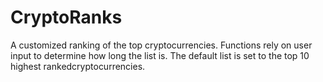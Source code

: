 # CryptoRanks
A customized ranking of the top cryptocurrencies. Functions rely on user input to determine how long the list is. The default list is set to the top 10 highest rankedcryptocurrencies.
